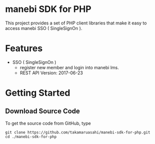 # manebi SDK for PHP

This project provides a set of PHP client libraries that make it easy to access manebi SSO ( SingleSignOn ).

# Features

* SSO ( SingleSignOn )
  * register new member and login into manebi lms.
  * REST API Version: 2017-06-23
    
# Getting Started
## Download Source Code

To get the source code from GitHub, type

    git clone https://github.com/takamaruasahi/manebi-sdk-for-php.git
    cd ./manebi-sdk-for-php
